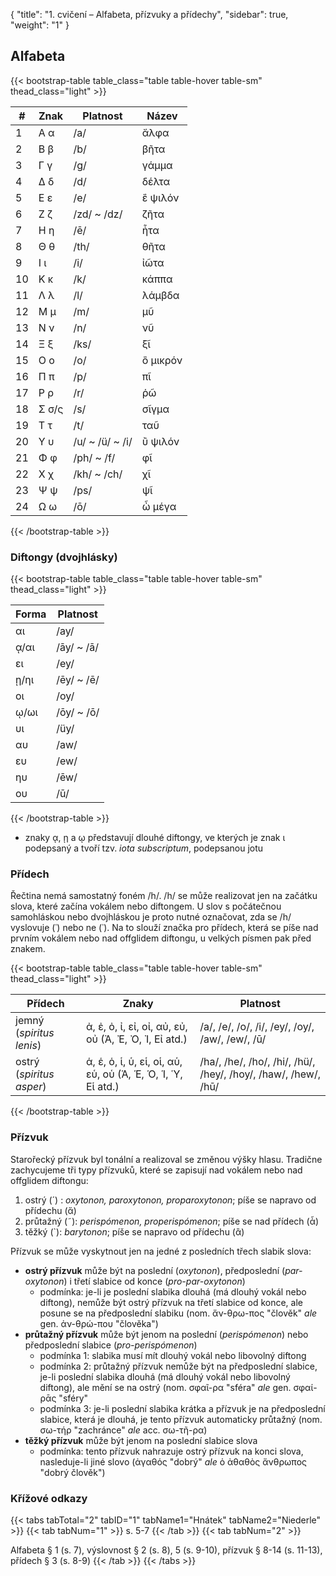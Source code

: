 {
    "title": "1. cvičení – Alfabeta, přízvuky a přídechy",
    "sidebar": true,
    "weight": "1"
}

## Alfabeta



{{< bootstrap-table table_class="table table-hover table-sm" thead_class="light" >}}

| #    | Znak  | Platnost        | Název    |
| ---- | ----- | --------------- | -------- |
| 1    | Α α   | /a/             | ἄλφα     |
| 2    | Β β   | /b/             | βῆτα     |
| 3    | Γ γ   | /g/             | γάμμα    |
| 4    | Δ δ   | /d/             | δέλτα    |
| 5    | Ε ε   | /e/             | ἒ ψιλόν  |
| 6    | Ζ ζ   | /zd/ ~ /dz/     | ζῆτα     |
| 7    | Η η   | /ē/             | ἦτα      |
| 8    | Θ θ   | /th/            | θῆτα     |
| 9    | Ι ι   | /i/             | ἰῶτα     |
| 10   | Κ κ   | /k/             | κάππα    |
| 11   | Λ λ   | /l/             | λάμβδα   |
| 12   | Μ μ   | /m/             | μῦ       |
| 13   | Ν ν   | /n/             | νῦ       |
| 14   | Ξ ξ   | /ks/            | ξῖ       |
| 15   | Ο ο   | /o/             | ὂ μικρόν |
| 16   | Π π   | /p/             | πῖ       |
| 17   | Ρ ρ   | /r/             | ῥῶ       |
| 18   | Σ σ/ς | /s/             | σῖγμα    |
| 19   | Τ τ   | /t/             | ταῦ      |
| 20   | Υ υ   | /u/ ~ /ü/ ~ /i/ | ὒ ψιλόν  |
| 21   | Φ φ   | /ph/ ~ /f/      | φῖ       |
| 22   | Χ χ   | /kh/ ~ /ch/     | χῖ       |
| 23   | Ψ ψ   | /ps/            | ψῖ       |
| 24   | Ω ω   | /ō/             | ὦ μέγα   |

{{< /bootstrap-table >}}



### Diftongy (dvojhlásky)

{{< bootstrap-table table_class="table table-hover table-sm" thead_class="light" >}}

| Forma | Platnost   |
| ----- | ---------- |
| αι    | /ay/       |
| ᾳ/αι  | /āy/ ~ /ā/ |
| ει    | /ey/       |
| ῃ/ηι  | /ēy/ ~ /ē/ |
| οι    | /oy/       |
| ῳ/ωι  | /ōy/ ~ /ō/ |
| υι    | /üy/       |
| αυ    | /aw/       |
| ευ    | /ew/       |
| ηυ    | /ēw/       |
| ου    | /ū/        |

{{< /bootstrap-table >}}

- znaky ᾳ, ῃ a ῳ představují dlouhé diftongy, ve kterých je znak ι podepsaný a tvoří tzv. *iota subscriptum*, podepsanou jotu

### Přídech

Řečtina nemá samostatný foném /h/. /h/ se může realizovat jen na začátku slova, které začína vokálem nebo diftongem. U slov s počátečnou samohláskou nebo dvojhláskou je proto nutné označovat, zda se /h/ vyslovuje (῾) nebo ne (᾿). Na to slouží značka pro přídech, která se píše nad prvním vokálem nebo nad offglidem diftongu, u velkých písmen pak před znakem. 

{{< bootstrap-table table_class="table table-hover table-sm" thead_class="light" >}}

| Přídech                  | Znaky                                                      | Platnost                                                     |
| ------------------------ | ---------------------------------------------------------- | ------------------------------------------------------------ |
| jemný (*spiritus lenis*) | ἀ, ἐ, ὀ, ἰ, εἰ, οἰ, αὐ, εὐ, οὐ (Ἀ, Ἐ, Ὀ, Ἰ, Εἰ atd.)       | /a/, /e/, /o/, /i/, /ey/, /oy/, /aw/, /ew/, /ū/              |
| ostrý (*spiritus asper*) | ἁ, ἑ, ὁ, ἱ, ὑ, εἱ, οἱ, αὑ, εὑ, οὑ (Ἁ, Ἑ, Ὁ, Ἱ, Ὑ, Εἱ atd.) | /ha/, /he/, /ho/, /hi/, /hü/, /hey/, /hoy/, /haw/, /hew/, /hū/ |

{{< /bootstrap-table >}}



### Přízvuk 

Starořecký přízvuk byl tonální a realizoval se změnou výšky hlasu. Tradične zachycujeme tři typy přízvuků, které se zapisují nad vokálem nebo nad offglidem diftongu: 

1. ostrý (´) : *oxytonon, paroxytonon, proparoxytonon*; píše se napravo od přídechu (ἄ)
2. průtažný (˜): *perispómenon, properispómenon*; píše se nad přídech (ἆ)
3. těžký (`): *barytonon*; píše se napravo od přídechu (ἂ)

Přízvuk se může vyskytnout jen na jedné z posledních třech slabik slova:

- **ostrý přízvuk** může být na poslední (*oxytonon*), předposlední (*par-oxytonon*) i třetí slabice od konce (*pro-par-oxytonon*)
  - podmínka: je-li je poslední slabika dlouhá (má dlouhý vokál nebo diftong), nemůže být ostrý přízvuk na třetí slabice od konce, ale posune se na předposlední slabiku (nom. ἄν-θρω-πος "člověk" *ale* gen. ἀν-θρώ-που "člověka")
- **průtažný přízvuk** může být jenom na poslední (*perispómenon*) nebo předposlední slabice (*pro-perispómenon*)
  - podmínka 1: slabika musí mít dlouhý vokál nebo libovolný diftong
  - podmínka 2: průtažný přízvuk nemůže být na předposlední slabice, je-li poslední slabika dlouhá (má dlouhý vokál nebo libovolný diftong), ale mění se na ostrý (nom. σφαῖ-ρα "sféra" *ale* gen. σφαί-ρᾱς "sféry"
  - podmínka 3: je-li poslední slabika krátka a přízvuk je na předposlední slabice, která je dlouhá, je tento přízvuk automaticky průtažný (nom. σω-τήρ "zachránce" *ale* acc. σω-τῆ-ρα)
- **těžký přízvuk** může být jenom na poslední slabice slova
  - podmínka: tento přízvuk nahrazuje ostrý přízvuk na konci slova, nasleduje-li jiné slovo (ἀγαθός "dobrý" *ale* ὁ ἀθαθὸς ἄνθρωπος "dobrý člověk")



### Křížové odkazy

{{< tabs tabTotal="2" tabID="1" tabName1="Hnátek" tabName2="Niederle" >}}
{{< tab tabNum="1" >}}
s. 5-7 
{{< /tab >}}
{{< tab tabNum="2" >}}

Alfabeta § 1 (s. 7), výslovnost § 2 (s. 8), 5 (s. 9-10), přízvuk § 8-14 (s. 11-13), přídech § 3 (s. 8-9)
{{< /tab >}}
{{< /tabs >}}


